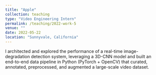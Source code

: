 ```yaml
---
title: "Apple"
collection: teaching
type: "Video Engineering Intern"
permalink: /teaching/2022-work-5
venue: ""
date: 2022-05-22
location: "Sunnyvale, California"
---
```


I architected and explored the performance of a real-time image-degradation detection system, leveraging a 3D-CNN model and built an end-to-end data pipeline in Python (PyTorch + OpenCV) that curated, annotated, preprocessed, and augmented a large-scale video dataset.

<!-- Heading 1
======

Heading 2
======

Heading 3
====== -->
